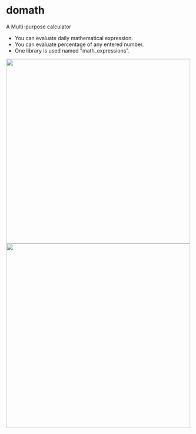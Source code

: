 # domath

A Multi-purpose calculator 

 - You can evaluate daily mathematical expression.
 - You can evaluate percentage of any entered number.
 - One library is used named "math_expressions".

<img src = "screenshots/ss1.png" height="500em"/>   <img src = "screenshots/ss2.png" height="500em"/>
